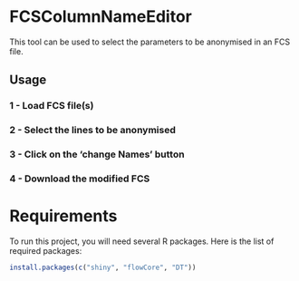 # FCSColumnNameEditor
This tool can be used to select the parameters to be anonymised in an FCS file.

   ## Usage

### 1 - Load FCS file(s)
### 2 - Select the lines to be anonymised
### 3 - Click on the ‘change Names’ button
### 4 - Download the modified FCS


# Requirements

To run this project, you will need several R packages. Here is the list of required packages:

```R
install.packages(c("shiny", "flowCore", "DT"))
